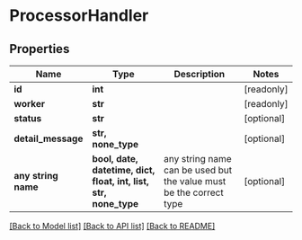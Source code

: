 # ProcessorHandler


## Properties
Name | Type | Description | Notes
------------ | ------------- | ------------- | -------------
**id** | **int** |  | [readonly] 
**worker** | **str** |  | [readonly] 
**status** | **str** |  | [optional] 
**detail_message** | **str, none_type** |  | [optional] 
**any string name** | **bool, date, datetime, dict, float, int, list, str, none_type** | any string name can be used but the value must be the correct type | [optional]

[[Back to Model list]](../README.md#documentation-for-models) [[Back to API list]](../README.md#documentation-for-api-endpoints) [[Back to README]](../README.md)


